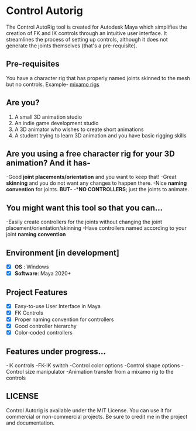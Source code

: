 # Control Autorig
The Control AutoRig tool is created for Autodesk Maya which simplifies the creation of FK and IK controls through an intuitive user interface. It streamlines the process of setting up controls, although it does not generate the joints themselves (that's a pre-requisite).

## **Pre-requisites**
You have a character rig that has properly named joints skinned to the mesh but no controls. Example- [mixamo rigs](https://www.mixamo.com/#/)

## **Are you?**
1. A small 3D animation studio
2. An indie game development studio
3. A 3D animator who wishes to create short animations
4. A student trying to learn 3D animation and you have basic rigging skills

## **Are you using a free character rig for your 3D animation? And it has-**
-Good **joint placements/orientation** and you want to keep that!
-Great **skinning** and you do not want any changes to happen there.
-Nice **naming convention** for joints.
**BUT-**
-***NO CONTROLLERS**; just the joints to animate.

## **You might want this tool so that you can...** 
-Easily create controllers for the joints without changing the joint placement/orientation/skinning
-Have controllers named according to your joint **naming convention**

## Environment [in development]
- [x] **OS**      : Windows
- [x] **Software**: Maya 2020+ 

## **Project Features**
- [x] Easy-to-use User Interface in Maya
- [x] FK Controls
- [x] Proper naming convention for controllers
- [x] Good controller hierarchy
- [x] Color-coded controllers

## **Features under progress...**
-IK controls
-FK-IK switch
-Control color options
-Control shape options
-Control size manipulator
-Animation transfer from a mixamo rig to the controls

## **LICENSE**
Control Autorig is available under the MIT License. You can use it for commercial or non-commercial projects. Be sure to credit me in the project and documentation.